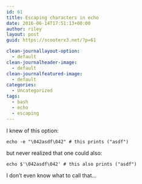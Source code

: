 ```yaml
---
id: 61
title: Escaping characters in echo
date: 2016-06-14T17:51:13+00:00
author: riley
layout: post
guid: https://scooterx3.net/?p=61

clean-journallayout-option:
  - default
clean-journalheader-image:
  - default
clean-journalfeatured-image:
  - default
categories:
  - Uncategorized
tags:
  - bash
  - echo
  - escaping
---
```

I knew of this option:

~~~
echo -e "\042asdf\042" # this prints ("asdf")
~~~

but never realized that one could also:

~~~
echo $'\042asdf\042' # this also prints ("asdf")
~~~

I don&#8217;t even know what to call that&#8230;